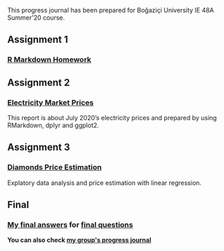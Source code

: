 This progress journal has been prepared for Boğaziçi University IE 48A Summer'20 course.

## Assignment 1
### [R Markdown Homework](RMarkdownHomework/rmd-homework.html)

## Assignment 2
### [Electricity Market Prices](HW2/Hw2_Report.html) 
This report is about July 2020’s electricity prices and prepared by using RMarkdown, dplyr and ggplot2.


## Assignment 3
### [Diamonds Price Estimation](HW3/Ass3-rmd.html)
Explatory data analysis and price estimation with linear regression.

## Final
### [My final answers](Final/HacıMehmetİnceFinal.pdf) for [final questions](Final/final.pdf)


**You can also check [my group's progress journal](https://pjournal.github.io/boun01g-hisrustu/)**
